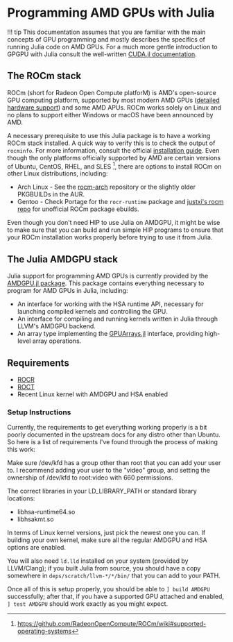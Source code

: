 # Programming AMD GPUs with Julia

!!! tip
    This documentation assumes that you are familiar with the main concepts of GPU programming and mostly describes the specifics of running Julia code on AMD GPUs.
    For a much more gentle introduction to GPGPU with Julia consult the well-written [CUDA.jl documentation](https://juliagpu.gitlab.io/CUDA.jl).

## The ROCm stack

ROCm (short for Radeon Open Compute platforM) is AMD's open-source GPU computing platform, supported by most modern AMD GPUs ([detailed hardware support](https://github.com/RadeonOpenCompute/ROCm#hardware-and-software-support)) and some AMD APUs.
ROCm works solely on Linux and no plans to support either Windows or macOS have been announced by AMD.

A necessary prerequisite to use this Julia package is to have a working ROCm stack installed.
A quick way to verify this is to check the output of `rocminfo`.
For more information, consult the official [installation guide](https://rocmdocs.amd.com/en/latest/Installation_Guide/Installation-Guide.html).
Even though the only platforms officially supported by AMD are certain versions of Ubuntu, CentOS, RHEL, and SLES [^1], there are options to install ROCm on other Linux distributions, including:
 * Arch Linux - See the [rocm-arch](https://github.com/rocm-arch/rocm-arch) repository or the slightly older PKGBUILDs in the AUR.
 * Gentoo - Check Portage for the `rocr-runtime` package and [justxi's rocm repo](https://github.com/justxi/rocm) for unofficial ROCm package ebuilds.

[^1]: <https://github.com/RadeonOpenCompute/ROCm/wiki#supported-operating-systems>

Even though you don't need HIP to use Julia on AMDGPU, it might be wise to make sure that you can build and run simple HIP programs to ensure that your ROCm installation works properly before trying to use it from Julia.

## The Julia AMDGPU stack

Julia support for programming AMD GPUs is currently provided by the [AMDGPU.jl package](https://github.com/jpsamaroo/AMDGPU.jl). This package contains everything necessary to program for AMD GPUs in Julia, including:

* An interface for working with the HSA runtime API, necessary for launching compiled kernels and controlling the GPU.
* An interface for compiling and running kernels written in Julia through LLVM's AMDGPU backend.
* An array type implementing the [GPUArrays.jl](https://github.com/JuliaGPU/GPUArrays.jl) interface, providing high-level array operations.

## Requirements
* [ROCR](https://github.com/RadeonOpenCompute/ROCR-Runtime)
* [ROCT](https://github.com/RadeonOpenCompute/ROCT-Thunk-Interface)
* Recent Linux kernel with AMDGPU and HSA enabled

### Setup Instructions
Currently, the requirements to get everything working properly is a bit poorly
documented in the upstream docs for any distro other than Ubuntu.  So here is a
list of requirements I've found through the process of making this work:

Make sure /dev/kfd has a group other than root that you can add your user to.
I recommend adding your user to the "video" group, and setting the
ownership of /dev/kfd to root:video with 660 permissions.

The correct libraries in your LD_LIBRARY_PATH or standard library locations:
* libhsa-runtime64.so
* libhsakmt.so

In terms of Linux kernel versions, just pick the newest one you can. If
building your own kernel, make sure all the regular AMDGPU and HSA options are
enabled.

You will also need `ld.lld` installed on your system (provided by LLVM/Clang);
if you built Julia from source, you should have a copy somewhere in
`deps/scratch/llvm-*/*/bin/` that you can add to your PATH.

Once all of this is setup properly, you should be able to `] build AMDGPU`
successfully; after that, if you have a supported GPU attached and enabled, `]
test AMDGPU` should work exactly as you might expect.
